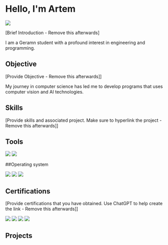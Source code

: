 # Hello, I'm Artem
<a href="https://linkedin.com"><img src="https://img.shields.io/badge/-LinkedIn-0072b1?&style=for-the-badge&logo=linkedin&logoColor=white" /></a>

[Brief Introduction - Remove this afterwards]

I am a Geramn student with a profound interest in engineering and programming.

## Objective
[Provide Objective - Remove this afterwards]]

My journey in computer science has led me to develop programs that uses computer vision and AI technologies.

## Skills
[Provide skills and associated project. Make sure to hyperlink the project - Remove this afterwards]]

## Tools
<div>
<img src="https://img.shields.io/badge/-Security%2B-FF0000?&style=for-the-badge&logo=opencv&logoColor=white" />
<img src="https://img.shields.io/badge/-Security%2B-FF0000?&style=for-the-badge&logo=visual-studio-code&logoColor=white" />
</div>

##Operating system
<div>
  <img src="https://img.shields.io/badge/-Security%2B-FF0000?&style=for-the-badge&logo=ubuntu&logoColor=white" />
  <img src="https://img.shields.io/badge/-Security%2B-FF0000?&style=for-the-badge&logo=windows11&logoColor=white" />
  <img src="https://img.shields.io/badge/-Security%2B-FF0000?&style=for-the-badge&logo=android&logoColor=white" />

</div>

## Certifications
[Provide certifications that you have obtained. Use ChatGPT to help create the link - Remove this afterwards]]
<div>
<img src="https://img.shields.io/badge/-Network%2B-007ACC?&style=for-the-badge&logo=CompTIA&logoColor=white" />
<img src="https://img.shields.io/badge/-A%2B-4D4D4D?&style=for-the-badge&logo=CompTIA&logoColor=white" />
<img src="https://img.shields.io/badge/-CDSA-006400?&style=for-the-badge&logoColor=white" />
<img src="https://img.shields.io/badge/-CCD-000080?&style=for-the-badge&logoColor=white" />
</div>

## Projects
